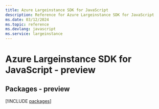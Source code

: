 ```yaml
---
title: Azure Largeinstance SDK for JavaScript
description: Reference for Azure Largeinstance SDK for JavaScript
ms.date: 03/12/2024
ms.topic: reference
ms.devlang: javascript
ms.service: largeinstance
---
```

# Azure Largeinstance SDK for JavaScript - preview
## Packages - preview
[!INCLUDE [packages](largeinstance-index.md)]